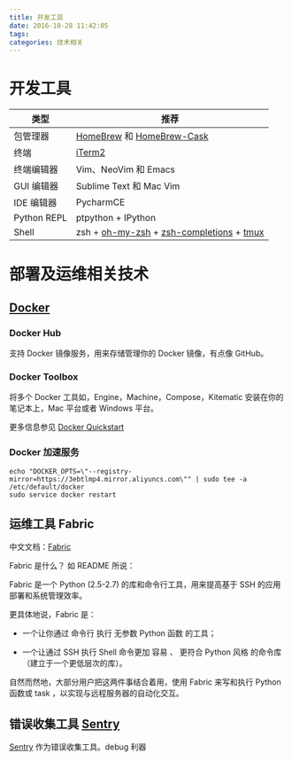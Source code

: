 ```yaml
---
title: 开发工具
date: 2016-10-28 11:42:05
tags:
categories: 技术相关
---
```


# 开发工具

类型          | 推荐
--------------|-------------
包管理器      | [HomeBrew] 和 [HomeBrew-Cask]
终端          | [iTerm2]
终端编辑器    | Vim、NeoVim 和 Emacs
GUI 编辑器    | Sublime Text 和 Mac Vim
IDE 编辑器    | PycharmCE
Python REPL   | ptpython + IPython
Shell         | zsh + [oh-my-zsh] + [zsh-completions] + [tmux]


<!--more-->

# 部署及运维相关技术

## [Docker]

### Docker Hub

支持 Docker 镜像服务，用来存储管理你的 Docker 镜像，有点像 GitHub。

### Docker Toolbox

将多个 Docker 工具如，Engine，Machine，Compose，Kitematic 安装在你的笔记本上，Mac 平台或者 Windows 平台。

更多信息参见 [Docker Quickstart](https://docs.docker.com/engine/quickstart/)

### Docker 加速服务

	echo "DOCKER_OPTS=\"--registry-mirror=https://3ebtlmp4.mirror.aliyuncs.com\"" | sudo tee -a /etc/default/docker
	sudo service docker restart


## 运维工具 Fabric

中文文档：[Fabric](http://fabric-chs.readthedocs.org/zh_CN/chs/)

Fabric 是什么？
如 README 所说：

Fabric 是一个 Python (2.5-2.7) 的库和命令行工具，用来提高基于 SSH 的应用部署和系统管理效率。

更具体地说，Fabric 是：

- 一个让你通过 命令行 执行 无参数 Python 函数 的工具；

- 一个让通过 SSH 执行 Shell 命令更加 容易 、 更符合 Python 风格 的命令库（建立于一个更低层次的库）。

自然而然地，大部分用户把这两件事结合着用，使用 Fabric 来写和执行 Python 函数或 task ，以实现与远程服务器的自动化交互。


## 错误收集工具 [Sentry]

[Sentry] 作为错误收集工具。debug 利器



[Docker]:https://www.docker.com/
[Sentry]:https://getsentry.com/welcome/
[HomeBrew]: https://github.com/Homebrew/homebrew
[HomeBrew-Cask]: https://github.com/caskroom/homebrew-cask
[iTerm2]: https://www.iterm2.com
[oh-my-zsh]: https://github.com/robbyrussell/oh-my-zsh
[zsh-completions]: https://github.com/zsh-users/zsh-completions
[tmux]: https://tmux.github.io/
[Flask]:http://flask.pocoo.org/
[Mkdocs]:http://www.mkdocs.org/